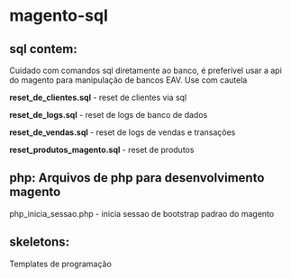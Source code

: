 # magento-sql

## sql contem:
Cuidado com comandos sql diretamente ao banco, é preferivel usar a api do magento para manipulação de bancos EAV.
Use com cautela

**reset_de_clientes.sql** - reset de clientes via sql

**reset_de_logs.sql** -  reset de logs de banco de dados

**reset_de_vendas.sql** - reset de logs de vendas e transações

**reset_produtos_magento.sql** - reset de produtos


## php: Arquivos de php para desenvolvimento magento

php_inicia_sessao.php - inicia sessao de bootstrap padrao do magento

## skeletons:

Templates de programação
